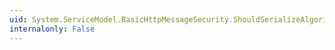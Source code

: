 ```yaml
---
uid: System.ServiceModel.BasicHttpMessageSecurity.ShouldSerializeAlgorithmSuite
internalonly: False
---
```

